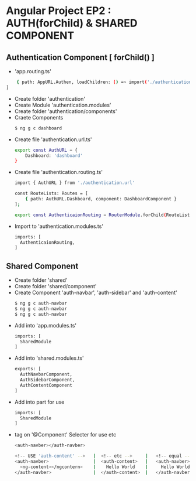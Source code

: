# Angular Project EP2 : AUTH(forChild) & SHARED COMPONENT

## Authentication Component [ forChild() ]
- 'app.routing.ts'
```bash
    { path: AppURL.Authen, loadChildren: () => import('./authentication/authentication.module').then(m => m.AuthenticationModule) }
]
```
- Create folder 'authentication'
- Create Module 'authentication.modules'
- Create folder 'authentication/components'
- Craete Components 
  ```bash
  $ ng g c dashboard
  ```
- Create file 'authentication.url.ts'
  ```bash
  export const AuthURL = {
      Dashboard: 'dashboard'
  }
  ```
- Create file 'authentication.routing.ts'
  ```bash
  import { AuthURL } from './authentication.url'
  ```
  ```bash
  const RouteLists: Routes = [
      { path: AuthURL.Dashboard, component: DashboardComponent }
  ];
  ```
  ```bash
  export const AuthenticaionRouting = RouterModule.forChild(RouteLists);
  ```
- Import to 'authentication.modules.ts'
  ```bash
  imports: [
    AuthenticaionRouting,
  ] 
  ```

## Shared Component
- Create folder 'shared'
- Create folder 'shared/component'
- Create Component 'auth-navbar', 'auth-sidebar' and 'auth-content'
  ```bash
  $ ng g c auth-navbar
  $ ng g c auth-navbar
  $ ng g c auth-navbar
  ```
- Add into 'app.modules.ts'
  ```bash
  imports: [
    SharedModule
  ]
  ```
- Add into 'shared.modules.ts'
  ```bash
  exports: [
    AuthNavbarComponent,
    AuthSidebarComponent,
    AuthContentComponent
  ]
  ```
- Add into part for use
  ```bash
  imports: [
    SharedModule
  ]
  ```
- tag on '@Component' Selecter for use etc 
  ```bash
  <auth-navber></auth-navber>

  <!-- USE 'auth-content' -->   |  <!-- etc -->     |   <!-- equal -->
  <auth-navber>                 |  <auth-content>   |   <auth-navber>   
    <ng-content></ngcontern>    |    Hello World    |     Hello World
  </auth-navber>                |  </auth-content>  |   </auth-navber>
  
  ```